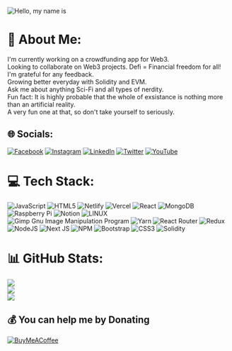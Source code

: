 ![Hello, my name is](https://github.com/royalrock11/royalrock11/assets/128316569/97345743-1652-4850-b8b6-8f120f8c2217)


# 💫 About Me:
I'm currently working on a crowdfunding app for Web3.<br>Looking to collaborate on Web3 projects. Defi = Financial freedom for all!<br>I'm grateful for any feedback. <br>Growing better everyday with Solidity and EVM.<br>Ask me about anything Sci-Fi and all types of nerdity. <br>Fun fact: It is highly probable that the whole of exsistance is nothing more than an artificial reality.<br>A very fun one at that, so don't take yourself to seriously. 

## 🌐 Socials:
[![Facebook](https://img.shields.io/badge/Facebook-%231877F2.svg?logo=Facebook&logoColor=white)](https://www.facebook.com/reginald.prince.5) [![Instagram](https://img.shields.io/badge/Instagram-%23E4405F.svg?logo=Instagram&logoColor=white)](https://www.instagram.com/writing_prince/) [![LinkedIn](https://img.shields.io/badge/LinkedIn-%230077B5.svg?logo=linkedin&logoColor=white)](https://www.linkedin.com/in/writingprince/) [![Twitter](https://img.shields.io/badge/Twitter-%231DA1F2.svg?logo=Twitter&logoColor=white)](https://twitter.com/writingprince) [![YouTube](https://img.shields.io/badge/YouTube-%23FF0000.svg?logo=YouTube&logoColor=white)](https://www.youtube.com/@writingprince) 

# 💻 Tech Stack:
![JavaScript](https://img.shields.io/badge/javascript-%23323330.svg?style=for-the-badge&logo=javascript&logoColor=%23F7DF1E) ![HTML5](https://img.shields.io/badge/html5-%23E34F26.svg?style=for-the-badge&logo=html5&logoColor=white) ![Netlify](https://img.shields.io/badge/netlify-%23000000.svg?style=for-the-badge&logo=netlify&logoColor=#00C7B7) ![Vercel](https://img.shields.io/badge/vercel-%23000000.svg?style=for-the-badge&logo=vercel&logoColor=white) ![React](https://img.shields.io/badge/react-%2320232a.svg?style=for-the-badge&logo=react&logoColor=%2361DAFB) ![MongoDB](https://img.shields.io/badge/MongoDB-%234ea94b.svg?style=for-the-badge&logo=mongodb&logoColor=white) ![Raspberry Pi](https://img.shields.io/badge/-RaspberryPi-C51A4A?style=for-the-badge&logo=Raspberry-Pi) ![Notion](https://img.shields.io/badge/Notion-%23000000.svg?style=for-the-badge&logo=notion&logoColor=white) ![LINUX](https://img.shields.io/badge/Linux-FCC624?style=for-the-badge&logo=linux&logoColor=black) ![Gimp Gnu Image Manipulation Program](https://img.shields.io/badge/Gimp-657D8B?style=for-the-badge&logo=gimp&logoColor=FFFFFF) ![Yarn](https://img.shields.io/badge/yarn-%232C8EBB.svg?style=for-the-badge&logo=yarn&logoColor=white) ![React Router](https://img.shields.io/badge/React_Router-CA4245?style=for-the-badge&logo=react-router&logoColor=white) ![Redux](https://img.shields.io/badge/redux-%23593d88.svg?style=for-the-badge&logo=redux&logoColor=white) ![NodeJS](https://img.shields.io/badge/node.js-6DA55F?style=for-the-badge&logo=node.js&logoColor=white) ![Next JS](https://img.shields.io/badge/Next-black?style=for-the-badge&logo=next.js&logoColor=white) ![NPM](https://img.shields.io/badge/NPM-%23000000.svg?style=for-the-badge&logo=npm&logoColor=white) ![Bootstrap](https://img.shields.io/badge/bootstrap-%23563D7C.svg?style=for-the-badge&logo=bootstrap&logoColor=white) ![CSS3](https://img.shields.io/badge/css3-%231572B6.svg?style=for-the-badge&logo=css3&logoColor=white) ![Solidity](https://img.shields.io/badge/Solidity-%23363636.svg?style=for-the-badge&logo=solidity&logoColor=white)
# 📊 GitHub Stats:
![](https://github-readme-stats.vercel.app/api?username=royalrock11&theme=synthwave&hide_border=false&include_all_commits=false&count_private=false)<br/>
![](https://github-readme-streak-stats.herokuapp.com/?user=royalrock11&theme=synthwave&hide_border=false)<br/>
![](https://github-readme-stats.vercel.app/api/top-langs/?username=royalrock11&theme=synthwave&hide_border=false&include_all_commits=false&count_private=false&layout=compact)

  ## 💰 You can help me by Donating
  [![BuyMeACoffee](https://img.shields.io/badge/Buy%20Me%20a%20Coffee-ffdd00?style=for-the-badge&logo=buy-me-a-coffee&logoColor=black)](https://buymeacoffee.com/https://bmc.link/royalrock11) 

  
